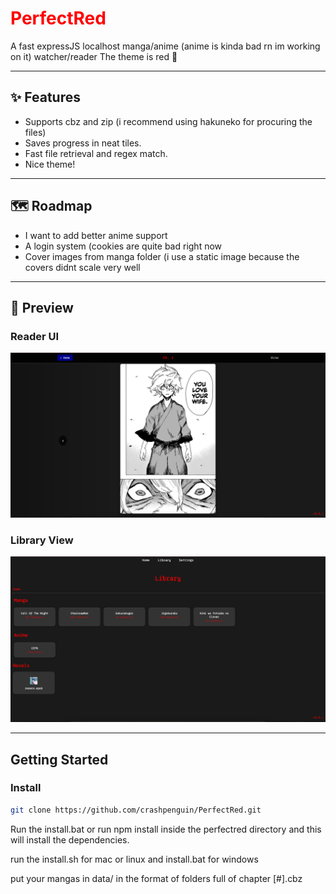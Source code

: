# <span style="color:red">PerfectRed</span>

A fast expressJS localhost manga/anime (anime is kinda bad rn im working on it) watcher/reader
The theme is red :tongue:

---

## ✨ Features
- Supports cbz and zip (i recommend using hakuneko for procuring the files)
- Saves progress in neat tiles.
- Fast file retrieval and regex match.
- Nice theme!

---

## 🗺️ Roadmap
- I want to add better anime support
- A login system (cookies are quite bad right now
- Cover images from manga folder (i use a static image because the covers didnt scale very well

---

## 📸 Preview

### Reader UI
![Reader Screenshot](./public/githubstuff/reader.png)

### Library View
![Library Screenshot](./public/githubstuff/library.png)

---

## Getting Started

### Install
```bash
git clone https://github.com/crashpenguin/PerfectRed.git
```

Run the install.bat or run npm install inside the perfectred directory and this will install the dependencies.

run the install.sh for mac or linux and install.bat for windows

put your mangas in data/ in the format of folders full of chapter [#].cbz
